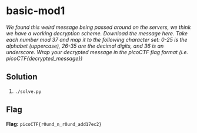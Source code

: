 # basic-mod1
*We found this weird message being passed around on the servers, we think we have a working decryption scheme. Download the message here. Take each number mod 37 and map it to the following character set: 0-25 is the alphabet (uppercase), 26-35 are the decimal digits, and 36 is an underscore. Wrap your decrypted message in the picoCTF flag format (i.e. picoCTF{decrypted_message})*

## Solution
1. `./solve.py`


## Flag
**Flag:** `picoCTF{r0und_n_r0und_add17ec2}`
